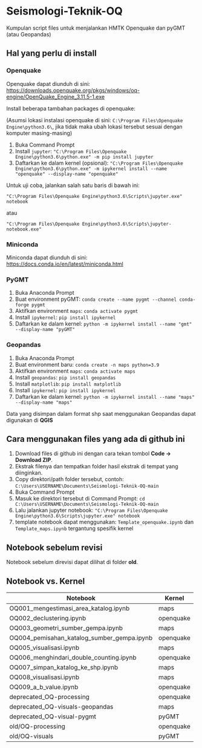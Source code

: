 # Seismologi-Teknik-OQ
Kumpulan script files untuk menjalankan HMTK Openquake dan pyGMT (atau Geopandas)

## Hal yang perlu di install
### Openquake
Openquake dapat diunduh di sini:
https://downloads.openquake.org/pkgs/windows/oq-engine/OpenQuake_Engine_3.11.5-1.exe

Install beberapa tambahan packages di openquake:

(Asumsi lokasi instalasi openquake di sini: `C:\Program Files\Openquake Engine\python3.6\`, 
jika tidak maka ubah lokasi tersebut sesuai dengan komputer masing-masing)

1. Buka Command Prompt
2. Install `jupyter`: `"C:\Program Files\Openquake Engine\python3.6\python.exe" -m pip install jupyter`
3. Daftarkan ke dalam kernel (opsional): `"C:\Program Files\Openquake Engine\python3.6\python.exe" -m ipykernel install --name "openquake" --display-name "openquake"`


Untuk uji coba, jalankan salah satu baris di bawah ini:

`"C:\Program Files\Openquake Engine\python3.6\Scripts\jupyter.exe" notebook`

atau

`"C:\Program Files\Openquake Engine\python3.6\Scripts\jupyter-notebook.exe"`

### Miniconda
Miniconda dapat diunduh di sini:
https://docs.conda.io/en/latest/miniconda.html

### PyGMT
1. Buka Anaconda Prompt
2. Buat environment pyGMT: `conda create --name pygmt --channel conda-forge pygmt`
3. Aktifkan environment `maps`: `conda activate pygmt`
4. Install `ipykernel`: `pip install ipykernel`
5. Daftarkan ke dalam kernel: `python -m ipykernel install --name "gmt" --display-name "pyGMT"`

### Geopandas
1. Buka Anaconda Prompt
2. Buat environment baru: `conda create -n maps python=3.9`
3. Aktifkan environment `maps`: `conda activate maps`
4. Install `geopandas`: `pip install geopandas`
5. Install `matplotlib`: `pip install matplotlib`
6. Install `ipykernel`: `pip install ipykernel`
7. Daftarkan ke dalam kernel: `python -m ipykernel install --name "maps" --display-name "maps"`

Data yang disimpan dalam format shp saat menggunakan Geopandas dapat digunakan di **QGIS**

## Cara menggunakan files yang ada di github ini
1. Download files di github ini dengan cara tekan tombol **Code -> Download ZIP**.
2. Ekstrak filenya dan tempatkan folder hasil ekstrak di tempat yang diinginkan.
3. Copy direktori/path folder tersebut, contoh: `C:\Users\USERNAME\Documents\Seismologi-Teknik-OQ-main`
4. Buka Command Prompt
5. Masuk ke direktori tersebut di Command Prompt: `cd C:\Users\USERNAME\Documents\Seismologi-Teknik-OQ-main`
6. Lalu jalankan jupyter notebook: `"C:\Program Files\Openquake Engine\python3.6\Scripts\jupyter.exe" notebook`
7. template notebook dapat menggunakan: `Template_openquake.ipynb` dan `Template_maps.ipynb` tergantung spesifik kernel

## Notebook sebelum revisi
Notebook sebelum direvisi dapat dilihat di folder **old**.

## Notebook vs. Kernel
| Notebook             | Kernel    |
|----------------------|-----------|
| OQ001_mengestimasi_area_katalog.ipynb        | maps |
| OQ002_declustering.ipynb        | openquake |
| OQ003_geometri_sumber_gempa.ipynb        | maps |
| OQ004_pemisahan_katalog_sumber_gempa.ipynb        | openquake |
| OQ005_visualisasi.ipynb        | maps |
| OQ006_menghindari_double_counting.ipynb        | openquake |
| OQ007_simpan_katalog_ke_shp.ipynb        | maps |
| OQ008_visualisasi.ipynb        | maps |
| OQ009_a_b_value.ipynb        | openquake |
| deprecated_OQ-processing        | openquake |
| deprecated_OQ-visuals-geopandas | maps      |
| deprecated_OQ-visual-pygmt      | pyGMT     |
| old/OQ-processing        | openquake |
| old/OQ-visuals           | pyGMT     |
